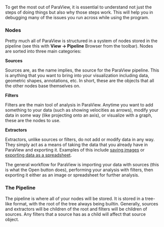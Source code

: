 To get the most out of ParaView, it is essential to understand not just the steps of doing things but also why those steps work. This will help you in debugging many of the issues you run across while using the program.

### Nodes

Pretty much all of ParaView is structured in a system of nodes stored in the pipeline (see this with **View → Pipeline** Browser from the toolbar). Nodes are sorted into three main categories:

**Sources**

Sources are, as the name implies, the source for the ParaView pipeline. This is anything that you want to bring into your visualization including data, geometric shapes, annotations, etc. In short, these are the objects that all the other nodes base themselves on.

**Filters**

Filters are the main tool of analysis in ParaView. Anytime you want to add something to your data (such as showing velocities as arrows), modify your data in some way (like projecting onto an axis), or visualize with a graph, these are the nodes to use.

**Extractors**

Extractors, unlike sources or filters, do not add or modify data in any way. They simply act as a means of taking the data that you already have in ParaView and exporting it. Examples of this include [saving images](../cameras_and_keyframes/index.md) or [exporting data as a spreadsheet](../graphs_and_exporting_data/index.md).

The general workflow for ParaView is importing your data with sources (this is what the Open button does), performing your analysis with filters, then exporting it either as an image or spreadsheet for further analysis.

### The Pipeline

The pipeline is where all of your nodes will be stored. It is stored in a tree-like format, with the root of the tree always being builtin. Generally, sources and extractors will be children of the root and filters will be children of sources. Any filters that a source has as a child will affect that source object.
